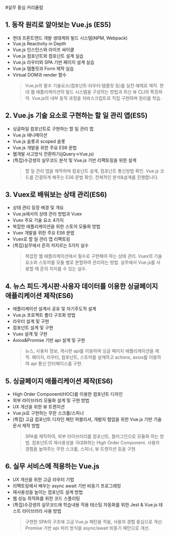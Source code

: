 #실무 중심 커리큘럼

## 1. 동작 원리로 알아보는 Vue.js (ES5)

- 현대 프론트엔드 개발 생태계와 빌드 시스템(NPM, Webpack)
- Vue.js Reactivity in Depth
- Vue.js 인스턴스와 라이프 싸이클
- Vue.js 컴포넌트와 컴포넌트 설계 실습
- Vue.js 라우터와 SPA 기반 페이지 설계 실습
- Vue.js 템플릿과 Form 제작 실습
- Virtual DOM과 render 함수    
    > Vue.js의 필수 기술요소(컴포넌트·라우터·템플릿 등)를 실전 예제로 제작. 현대 웹 애플리케이션의 빌드 시스템을 구성하는 방법과 최신 뷰 CLI의 특징파악. Vue.js의 내부 동작 과정을 자바스크립트로 직접 구현하며 원리를 학습.

## 2. Vue.js 기술 요소로 구현하는 할 일 관리 앱(ES5)
- 싱글파일 컴포넌트로 구현하는 할 일 관리 앱
- Vue.js 애니메이션
- Vue.js 슬롯과 scoped 슬롯
- Vue.js 개발을 위한 주요 ES6 문법
- 웹개발 사고방식 전환하기(jQuery→Vue.js)
- (특집)수강생의 실무코드 분석 및 Vue.js 기반 리팩토링을 위한 설계
    > 할 일 관리 앱을 제작하며 컴포넌트 설계, 컴포넌트 통신방법 확인. Vue.js 코드를 간결하게 해주는 ES6 문법 확인. 전체적인 분석&설계를 진행합니다.

## 3. Vuex로 배워보는 상태 관리(ES6)
- 상태 관리 등장 배경 및 개요
- Vue.js에서의 상태 관리 방법과 Vuex
- Vuex 주요 기술 요소 4가지
- 복잡한 애플리케이션을 위한 스토어 모듈화 방법
- Vuex 개발을 위한 주요 ES6 문법
- Vuex로 할 일 관리 앱 리팩토링
- (특집)실무에서 흔히 저지르는 5가지 실수
    > 복잡한 웹 애플리케이션에서 필수로 구현해야 하는 상태 관리. Vuex의 기술 요소와 스토어를 모듈 별로 분할하여 관리하는 방법. 실무에서 Vue.js를 사용할 때 흔히 저지를 수 있는 실수.

## 4. 뉴스 피드·게시판·사용자 데이터를 이용한 싱글페이지 애플리케이션 제작(ES6)
- 애플리케이션 설계서 공유 및 자기주도적 설계
- Vue.js 프로젝트 폴더 구조화 방법
- 라우터 설계 및 구현
- 컴포넌트 설계 및 구현
- Vuex 설계 및 구현
- Axios&Promise 기반 api 설계 및 구현
    > 뉴스, 사용자 정보, 게시판 api를 이용하여 싱글 페이지 애플리케이션을 제작. 페이지, 라우터, 컴포넌트, 스토어를 설계하고 actions, axios를 이용하여 api 통신 인터페이스를 구현.

## 5. 싱글페이지 애플리케이션 제작(ES6)
- High Order Component(HOC)를 이용한 컴포넌트 디자인
- 외부 라이브러리 모듈화 설계 및 구현 방법
- UX 개선을 위한 뷰 트랜지션
- Vue.js로 구현하는 무한 스크롤/스피너
- (특집) 고급 컴포넌트 디자인 패턴
퍼블리셔, 개발자 협업을 위한 Vue.js 기반 기술 문서 제작 방법
    > SPA를 제작하여, 외부 라이브러리를 컴포넌트, 플러그인으로 모듈화 하는 방법. 컴포넌트의 재사용성을 극대화하는 High Order Component. 사용자 경험을 높여주는 무한 스크롤, 스피너, 뷰 트랜지션 등을 구현.

## 6. 실무 서비스에 적용하는 Vue.js
- UX 개선을 위한 고급 라우터 기법
- 리팩토링에서 배우는 async await 기반 비동기 프로그래밍
- 재사용성을 높이는 컴포넌트 설계 방법
- 웹 성능 최적화를 위한 코드 스플리팅
- (특집)수강생의 실무코드에 학습내용 적용
테스팅 자동화를 위한 Jest & Vue.js 테스트 라이브러리 사용 방법
    > 구현한 SPA의 구조에 고급 Vue.js 패턴을 적용, 사용자 경험 중심으로 개선. Promise 기반 api 처리 방식을 async/await 비동기 패턴으로 개선.